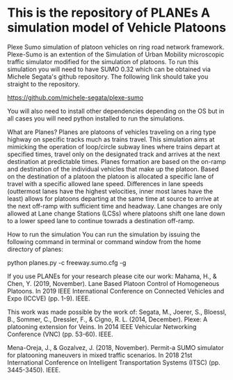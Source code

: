 # This is the repository of PLANEs A simulation model of Vehicle Platoons
Plexe Sumo simulation of platoon vehicles on ring road network framework. Plexe-Sumo is an extention of the Simulation of 
Urban Mobility microscopic traffic simulator modified for the simulation of platoons.
To run this simulation you will need to have SUMO 0.32 which can be obtained via Michele Segata's github repository. 
The following link should take you straight to the repository.

https://github.com/michele-segata/plexe-sumo

You will also need to install other dependencies depending on the OS but in all cases you will need python installed 
to run the simulations.

What are Planes?
Planes are platoons of vehicles traveling on a ring type highway on specific tracks much as trains travel. 
This simulation aims at mimicking the operation of loop/circle subway lines where trains depart at specified times,
travel only on the designated track and arrives at the next destination at predictable times.
Planes formation are based on the on-ramp and destination of the individual vehicles that make up the platoon.
Based on the destination of a platoon the platoon is allocated a specific lane of travel with a specific allowed 
lane speed. Differences in lane speeds (outtermost lanes have the highest velocities, inner most lanes have the least) 
allows for platoons departing at the same time at source to arrive at the next off-ramp with sufficient time and headway.
Lane changes are only allowed at Lane change Stations (LCSs) where platoons shift one lane down to a lower speed lane to 
continue towrads a destination off-ramp.

How to run the simulation
You can run the simulation by issuing the following command in terminal or command window from the home directory of planes:

python planes.py -c freeway.sumo.cfg -g

If you use PLANEs for your research please cite our work:
Mahama, H., & Chen, Y. (2019, November). Lane Based Platoon Control of Homogeneous Platoons. In 2019 IEEE International Conference on Connected Vehicles and Expo (ICCVE) (pp. 1-9). IEEE.

This work was made possible by the work of:
Segata, M., Joerer, S., Bloessl, B., Sommer, C., Dressler, F., & Cigno, R. L. (2014, December). Plexe: A platooning extension for Veins. In 2014 IEEE Vehicular Networking Conference (VNC) (pp. 53-60). IEEE.

Mena-Oreja, J., & Gozalvez, J. (2018, November). Permit-a SUMO simulator for platooning maneuvers in mixed traffic scenarios. In 2018 21st International Conference on Intelligent Transportation Systems (ITSC) (pp. 3445-3450). IEEE.

